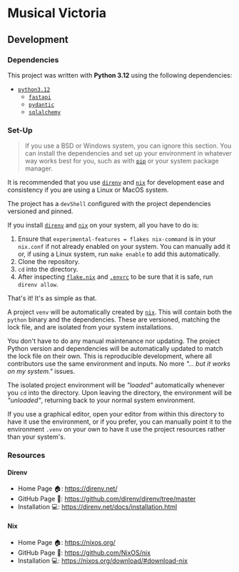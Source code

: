 # Musical Victoria

## Development

### Dependencies

This project was written with **Python 3.12** using the following dependencies:

- [`python3.12`](https://github.com/python/cpython/tree/3.12)
  - [`fastapi`](https://github.com/fastapi/fastapi)
  - [`pydantic`](https://github.com/pydantic/pydantic)
  - [`sqlalchemy`](https://github.com/sqlalchemy/sqlalchemy)

### Set-Up

> If you use a BSD or Windows system, you can ignore this section. You can
> install the dependencies and set up your environment in whatever way works
> best for you, such as with [`pip`](https://github.com/pypa/pip) or your system
> package manager.

It is recommended that you use [`direnv`][direnv] and [`nix`][nix] for
development ease and consistency if you are using a Linux or MacOS system.

The project has a `devShell` configured with the project dependencies versioned
and pinned.

If you install [`direnv`][direnv] and [`nix`][nix] on your system, all you have
to do is:

1. Ensure that `experimental-features = flakes nix-command` is in your
   `nix.conf` if not already enabled on your system. You can manually add it or,
   if using a Linux system, run `make enable` to add this automatically.
2. Clone the repository.
3. `cd` into the directory.
4. After inspecting [`flake.nix`](./flake.nix) and [`.envrc`](./.envrc) to be
   sure that it is safe, run `direnv allow`.

That's it! It's as simple as that.

A project `venv` will be automatically created by [`nix`][nix]. This will
contain both the `python` binary and the dependencies. These are versioned,
matching the lock file, and are isolated from your system installations.

You don't have to do any manual maintenance nor updating. The project Python
version and dependencies will be automatically updated to match the lock file on
their own. This is reproducible development, where all contributors use the same
environment and inputs. No more _"... but it works on my system."_ issues.

The isolated project environment will be _"loaded"_ automatically whenever you
`cd` into the directory. Upon leaving the directory, the environment will be
_"unloaded"_, returning back to your normal system environment.

If you use a graphical editor, open your editor from within this directory to
have it use the environment, or if you prefer, you can manually point it to the
environment `.venv` on your own to have it use the project resources rather than
your system's.

### Resources

#### Direnv

- Home Page 🏠: <https://direnv.net/>
- GitHub Page 🌳: <https://github.com/direnv/direnv/tree/master>
- Installation 💻: <https://direnv.net/docs/installation.html>

#### Nix

- Home Page 🏠: <https://nixos.org/>
- GitHub Page 🌳: <https://github.com/NixOS/nix>
- Installation 💻: <https://nixos.org/download/#download-nix>

<!---->

[direnv]: https://github.com/direnv/direnv/tree/master
[nix]: https://github.com/NixOS/nix
